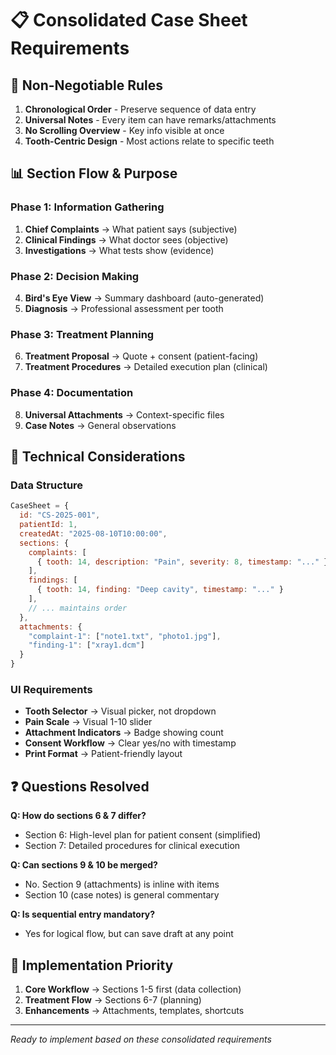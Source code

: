 # 📋 Consolidated Case Sheet Requirements

## 🎯 Non-Negotiable Rules
1. **Chronological Order** - Preserve sequence of data entry
2. **Universal Notes** - Every item can have remarks/attachments  
3. **No Scrolling Overview** - Key info visible at once
4. **Tooth-Centric Design** - Most actions relate to specific teeth

## 📊 Section Flow & Purpose

### Phase 1: Information Gathering
1. **Chief Complaints** → What patient says (subjective)
2. **Clinical Findings** → What doctor sees (objective)
3. **Investigations** → What tests show (evidence)

### Phase 2: Decision Making  
4. **Bird's Eye View** → Summary dashboard (auto-generated)
5. **Diagnosis** → Professional assessment per tooth

### Phase 3: Treatment Planning
6. **Treatment Proposal** → Quote + consent (patient-facing)
7. **Treatment Procedures** → Detailed execution plan (clinical)

### Phase 4: Documentation
8. **Universal Attachments** → Context-specific files
9. **Case Notes** → General observations

## 🔧 Technical Considerations

### Data Structure
```javascript
CaseSheet = {
  id: "CS-2025-001",
  patientId: 1,
  createdAt: "2025-08-10T10:00:00",
  sections: {
    complaints: [
      { tooth: 14, description: "Pain", severity: 8, timestamp: "..." }
    ],
    findings: [
      { tooth: 14, finding: "Deep cavity", timestamp: "..." }
    ],
    // ... maintains order
  },
  attachments: {
    "complaint-1": ["note1.txt", "photo1.jpg"],
    "finding-1": ["xray1.dcm"]
  }
}
```

### UI Requirements
- **Tooth Selector** → Visual picker, not dropdown
- **Pain Scale** → Visual 1-10 slider
- **Attachment Indicators** → Badge showing count
- **Consent Workflow** → Clear yes/no with timestamp
- **Print Format** → Patient-friendly layout

## ❓ Questions Resolved

**Q: How do sections 6 & 7 differ?**
- Section 6: High-level plan for patient consent (simplified)
- Section 7: Detailed procedures for clinical execution

**Q: Can sections 9 & 10 be merged?**
- No. Section 9 (attachments) is inline with items
- Section 10 (case notes) is general commentary

**Q: Is sequential entry mandatory?**
- Yes for logical flow, but can save draft at any point

## 🚀 Implementation Priority

1. **Core Workflow** → Sections 1-5 first (data collection)
2. **Treatment Flow** → Sections 6-7 (planning)  
3. **Enhancements** → Attachments, templates, shortcuts

---

*Ready to implement based on these consolidated requirements*
